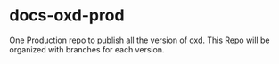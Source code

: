 # docs-oxd-prod
One Production repo to publish all the version of oxd. This Repo will be organized with branches for each version.
